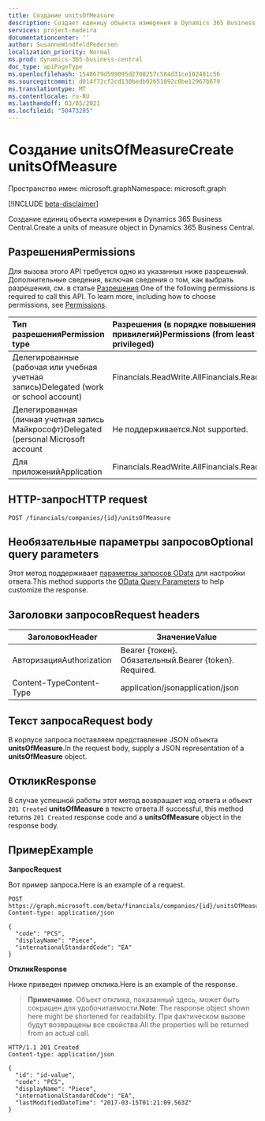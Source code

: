 ```yaml
---
title: Создание unitsOfMeasure
description: Создает единицу объекта измерения в Dynamics 365 Business Central.
services: project-madeira
documentationcenter: ''
author: SusanneWindfeldPedersen
localization_priority: Normal
ms.prod: dynamics-365-business-central
doc_type: apiPageType
ms.openlocfilehash: 1548679d599095d2708257c584d31ce102481c56
ms.sourcegitcommit: d014f72cf2cd130bedb02651092c0be12967b679
ms.translationtype: MT
ms.contentlocale: ru-RU
ms.lasthandoff: 03/05/2021
ms.locfileid: "50473205"
---
```

# <a name="create-unitsofmeasure"></a><span data-ttu-id="d5bd8-103">Создание unitsOfMeasure</span><span class="sxs-lookup"><span data-stu-id="d5bd8-103">Create unitsOfMeasure</span></span>

<span data-ttu-id="d5bd8-104">Пространство имен: microsoft.graph</span><span class="sxs-lookup"><span data-stu-id="d5bd8-104">Namespace: microsoft.graph</span></span>

[!INCLUDE [beta-disclaimer](../../includes/beta-disclaimer.md)]

<span data-ttu-id="d5bd8-105">Создание единиц объекта измерения в Dynamics 365 Business Central.</span><span class="sxs-lookup"><span data-stu-id="d5bd8-105">Create a units of measure object in Dynamics 365 Business Central.</span></span>

## <a name="permissions"></a><span data-ttu-id="d5bd8-106">Разрешения</span><span class="sxs-lookup"><span data-stu-id="d5bd8-106">Permissions</span></span>
<span data-ttu-id="d5bd8-p101">Для вызова этого API требуется одно из указанных ниже разрешений. Дополнительные сведения, включая сведения о том, как выбрать разрешения, см. в статье [Разрешения](/graph/permissions-reference).</span><span class="sxs-lookup"><span data-stu-id="d5bd8-p101">One of the following permissions is required to call this API. To learn more, including how to choose permissions, see [Permissions](/graph/permissions-reference).</span></span>

|<span data-ttu-id="d5bd8-109">Тип разрешения</span><span class="sxs-lookup"><span data-stu-id="d5bd8-109">Permission type</span></span> |<span data-ttu-id="d5bd8-110">Разрешения (в порядке повышения привилегий)</span><span class="sxs-lookup"><span data-stu-id="d5bd8-110">Permissions (from least to most privileged)</span></span>|
|:---------------|:------------------------------------------|
|<span data-ttu-id="d5bd8-111">Делегированные (рабочая или учебная учетная запись)</span><span class="sxs-lookup"><span data-stu-id="d5bd8-111">Delegated (work or school account)</span></span>|<span data-ttu-id="d5bd8-112">Financials.ReadWrite.All</span><span class="sxs-lookup"><span data-stu-id="d5bd8-112">Financials.ReadWrite.All</span></span> |
|<span data-ttu-id="d5bd8-113">Делегированная (личная учетная запись Майкрософт)</span><span class="sxs-lookup"><span data-stu-id="d5bd8-113">Delegated (personal Microsoft account</span></span>|<span data-ttu-id="d5bd8-114">Не поддерживается.</span><span class="sxs-lookup"><span data-stu-id="d5bd8-114">Not supported.</span></span>|
|<span data-ttu-id="d5bd8-115">Для приложений</span><span class="sxs-lookup"><span data-stu-id="d5bd8-115">Application</span></span>|<span data-ttu-id="d5bd8-116">Financials.ReadWrite.All</span><span class="sxs-lookup"><span data-stu-id="d5bd8-116">Financials.ReadWrite.All</span></span>|

## <a name="http-request"></a><span data-ttu-id="d5bd8-117">HTTP-запрос</span><span class="sxs-lookup"><span data-stu-id="d5bd8-117">HTTP request</span></span>
```
POST /financials/companies/{id}/unitsOfMeasure
```

## <a name="optional-query-parameters"></a><span data-ttu-id="d5bd8-118">Необязательные параметры запросов</span><span class="sxs-lookup"><span data-stu-id="d5bd8-118">Optional query parameters</span></span>
<span data-ttu-id="d5bd8-119">Этот метод поддерживает [параметры запросов OData](/graph/query-parameters) для настройки ответа.</span><span class="sxs-lookup"><span data-stu-id="d5bd8-119">This method supports the [OData Query Parameters](/graph/query-parameters) to help customize the response.</span></span>

## <a name="request-headers"></a><span data-ttu-id="d5bd8-120">Заголовки запросов</span><span class="sxs-lookup"><span data-stu-id="d5bd8-120">Request headers</span></span>
|<span data-ttu-id="d5bd8-121">Заголовок</span><span class="sxs-lookup"><span data-stu-id="d5bd8-121">Header</span></span>|<span data-ttu-id="d5bd8-122">Значение</span><span class="sxs-lookup"><span data-stu-id="d5bd8-122">Value</span></span>|
|------|-----|
|<span data-ttu-id="d5bd8-123">Авторизация</span><span class="sxs-lookup"><span data-stu-id="d5bd8-123">Authorization</span></span>  |<span data-ttu-id="d5bd8-p102">Bearer {токен}. Обязательный.</span><span class="sxs-lookup"><span data-stu-id="d5bd8-p102">Bearer {token}. Required.</span></span> |
|<span data-ttu-id="d5bd8-126">Content-Type</span><span class="sxs-lookup"><span data-stu-id="d5bd8-126">Content-Type</span></span>  |<span data-ttu-id="d5bd8-127">application/json</span><span class="sxs-lookup"><span data-stu-id="d5bd8-127">application/json</span></span>   |

## <a name="request-body"></a><span data-ttu-id="d5bd8-128">Текст запроса</span><span class="sxs-lookup"><span data-stu-id="d5bd8-128">Request body</span></span>
<span data-ttu-id="d5bd8-129">В корпусе запроса поставляем представление JSON объекта **unitsOfMeasure.**</span><span class="sxs-lookup"><span data-stu-id="d5bd8-129">In the request body, supply a JSON representation of a **unitsOfMeasure** object.</span></span>

## <a name="response"></a><span data-ttu-id="d5bd8-130">Отклик</span><span class="sxs-lookup"><span data-stu-id="d5bd8-130">Response</span></span>
<span data-ttu-id="d5bd8-131">В случае успешной работы этот метод возвращает код ответа и объект ```201 Created``` **unitsOfMeasure** в тексте ответа.</span><span class="sxs-lookup"><span data-stu-id="d5bd8-131">If successful, this method returns ```201 Created``` response code and a **unitsOfMeasure** object in the response body.</span></span>

## <a name="example"></a><span data-ttu-id="d5bd8-132">Пример</span><span class="sxs-lookup"><span data-stu-id="d5bd8-132">Example</span></span>

<span data-ttu-id="d5bd8-133">**Запрос**</span><span class="sxs-lookup"><span data-stu-id="d5bd8-133">**Request**</span></span>

<span data-ttu-id="d5bd8-134">Вот пример запроса.</span><span class="sxs-lookup"><span data-stu-id="d5bd8-134">Here is an example of a request.</span></span>

```http
POST https://graph.microsoft.com/beta/financials/companies/{id}/unitsOfMeasure
Content-type: application/json

{
  "code": "PCS",
  "displayName": "Piece",
  "internationalStandardCode": "EA"
}
```

<span data-ttu-id="d5bd8-135">**Отклик**</span><span class="sxs-lookup"><span data-stu-id="d5bd8-135">**Response**</span></span>

<span data-ttu-id="d5bd8-136">Ниже приведен пример отклика.</span><span class="sxs-lookup"><span data-stu-id="d5bd8-136">Here is an example of the response.</span></span> 

> <span data-ttu-id="d5bd8-137">**Примечание**. Объект отклика, показанный здесь, может быть сокращен для удобочитаемости.</span><span class="sxs-lookup"><span data-stu-id="d5bd8-137">**Note**: The response object shown here might be shortened for readability.</span></span> <span data-ttu-id="d5bd8-138">При фактическом вызове будут возвращены все свойства.</span><span class="sxs-lookup"><span data-stu-id="d5bd8-138">All the properties will be returned from an actual call.</span></span>

```http
HTTP/1.1 201 Created
Content-type: application/json

{
  "id": "id-value",
  "code": "PCS",
  "displayName": "Piece",
  "internationalStandardCode": "EA",
  "lastModifiedDateTime": "2017-03-15T01:21:09.563Z"
}

```



